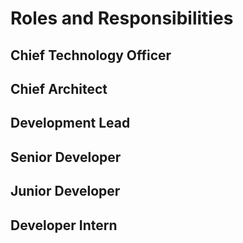 # Roles and Responsibilities

## Chief Technology Officer

## Chief Architect

## Development Lead

## Senior Developer

## Junior Developer

## Developer Intern
